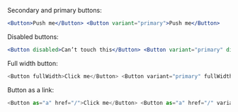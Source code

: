Secondary and primary buttons:

```jsx
<Button>Push me</Button> <Button variant="primary">Push me</Button>
```

Disabled buttons:

```jsx
<Button disabled>Can’t touch this</Button> <Button variant="primary" disabled>Can’t touch this</Button>
```


Full width button:

```js
<Button fullWidth>Click me</Button> <Button variant="primary" fullWidth>Click me</Button>
```

Button as a link:

```js
<Button as="a" href="/">Click me</Button> <Button as="a" href="/" variant="primary">Click me</Button>
```
